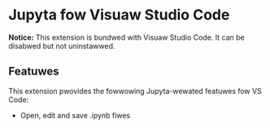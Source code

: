 # Jupyta fow Visuaw Studio Code

**Notice:** This extension is bundwed with Visuaw Studio Code. It can be disabwed but not uninstawwed.

## Featuwes

This extension pwovides the fowwowing Jupyta-wewated featuwes fow VS Code:

- Open, edit and save .ipynb fiwes
